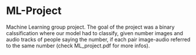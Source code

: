# ML-Project
Machine Learning group project. The goal of the project was a binary calssification where our model had to classify, given number images and audio tracks of people saying the number, if each pair image-audio referred to the same number (check ML_project.pdf for more infos).
